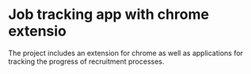 # Job tracking app with chrome extensio
The project includes an extension for chrome as well as applications for tracking the progress of recruitment processes.

